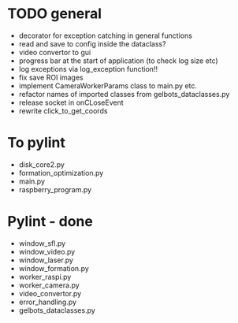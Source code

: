 # TODO general
- decorator for exception catching in general functions
- read and save to config inside the dataclass?
- video convertor to gui
- progress bar at the start of application (to check log size etc)
- log exceptions via log_exception function!!
- fix save ROI images
- implement CameraWorkerParams class to main.py etc.
- refactor names of imported classes from gelbots_dataclasses.py
- release socket in onCLoseEvent
- rewrite click_to_get_coords
# To pylint
- disk_core2.py
- formation_optimization.py
- main.py
- raspberry_program.py
# Pylint - done
- window_sfl.py
- window_video.py
- window_laser.py
- window_formation.py
- worker_raspi.py
- worker_camera.py
- video_convertor.py
- error_handling.py
- gelbots_dataclasses.py

